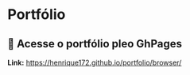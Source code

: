 # Portfólio

## 🍮 Acesse o portfólio pleo GhPages

<strong>Link:</strong> https://henrique172.github.io/portfolio/browser/
